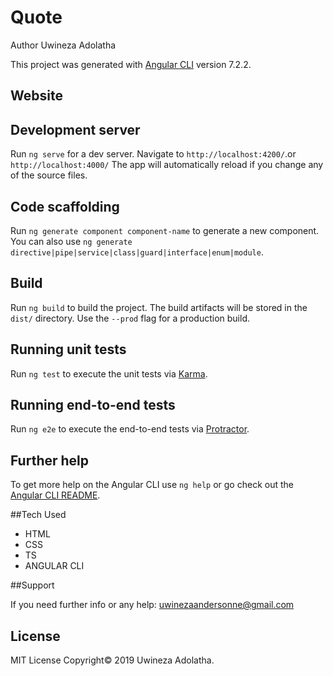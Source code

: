 # Quote

Author Uwineza Adolatha

This project was generated with [Angular CLI](https://github.com/angular/angular-cli) version 7.2.2.

## Website

## Development server

Run `ng serve` for a dev server. Navigate to `http://localhost:4200/`.or `http://localhost:4000/` The app will automatically reload if you change any of the source files.

## Code scaffolding

Run `ng generate component component-name` to generate a new component. You can also use `ng generate directive|pipe|service|class|guard|interface|enum|module`.

## Build

Run `ng build` to build the project. The build artifacts will be stored in the `dist/` directory. Use the `--prod` flag for a production build.

## Running unit tests

Run `ng test` to execute the unit tests via [Karma](https://karma-runner.github.io).

## Running end-to-end tests

Run `ng e2e` to execute the end-to-end tests via [Protractor](http://www.protractortest.org/).

## Further help

To get more help on the Angular CLI use `ng help` or go check out the [Angular CLI README](https://github.com/angular/angular-cli/blob/master/README.md).

##Tech Used

- HTML
- CSS
- TS
- ANGULAR CLI

##Support

If you need further info or any help: uwinezaandersonne@gmail.com

## License

MIT License Copyright© 2019 Uwineza Adolatha.
